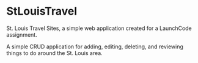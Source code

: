 # StLouisTravel
St. Louis Travel Sites, a simple web application created for a LaunchCode assignment.

A simple CRUD application for adding, editing, deleting, and reviewing things to do around the St. Louis area. 
